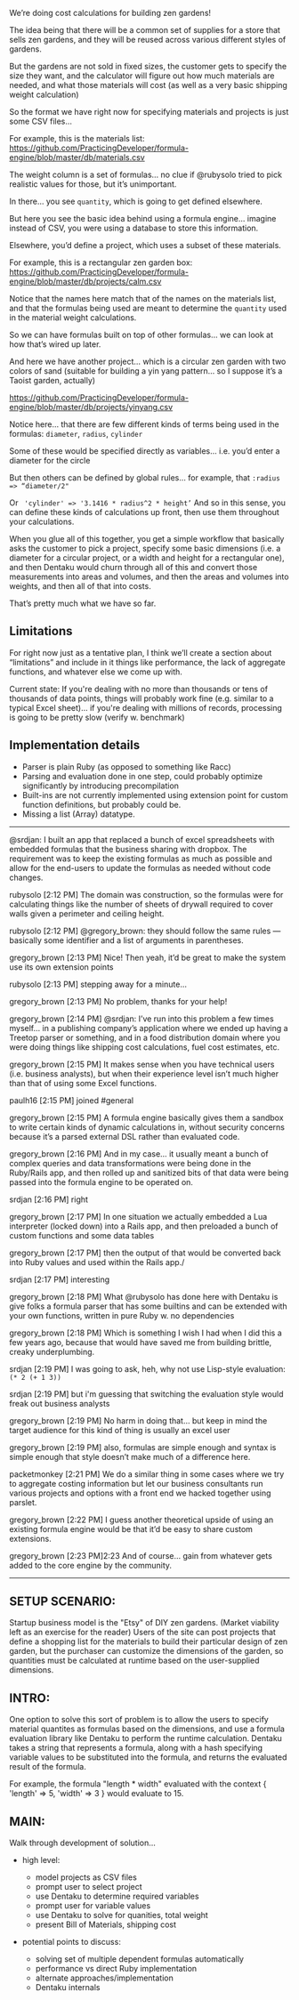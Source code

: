 We’re doing cost calculations for building zen gardens!

The idea being that there will be a common set of supplies for a store that sells zen gardens, and they will be reused across various different styles of gardens.

But the gardens are not sold in fixed sizes, the customer gets to specify the size they want, and the calculator will figure out how much materials are needed, and what those materials will cost (as well as a very basic shipping weight calculation)

So the format we have right now for specifying materials and projects is just some CSV files…

For example, this is the materials list: https://github.com/PracticingDeveloper/formula-engine/blob/master/db/materials.csv

The weight column is a set of formulas… no clue if @rubysolo tried to pick realistic values for those, but it’s unimportant.

In there… you see `quantity`, which is going to get defined elsewhere.

But here you see the basic idea behind using a formula engine… imagine instead of CSV, you were using a database to store this information.

Elsewhere, you’d define a project, which uses a subset of these materials.

For example, this is a rectangular zen garden box: https://github.com/PracticingDeveloper/formula-engine/blob/master/db/projects/calm.csv

Notice that the names here match that of the names on the materials list, and that the formulas being used are meant to determine the `quantity` used in the material weight calculations.

So we can have formulas built on top of other formulas… we can look at how that’s wired up later.

And here we have another project… which is a circular zen garden with two colors of sand (suitable for building a yin yang pattern… so I suppose it’s a Taoist garden, actually)

https://github.com/PracticingDeveloper/formula-engine/blob/master/db/projects/yinyang.csv

Notice here… that there are few different kinds of terms being used in the formulas: `diameter`, `radius`, `cylinder`

Some of these would be specified directly as variables… i.e. you’d enter a diameter for the circle

But then others can be defined by global rules… for example, that `:radius => “diameter/2"`

Or ` 'cylinder' => '3.1416 * radius^2 * height’`
And so in this sense, you can define these kinds of calculations up front, then use them throughout your calculations.

When you glue all of this together, you get a simple workflow that basically asks the customer to pick a project, specify some basic dimensions (i.e. a diameter for a circular project, or a width and height for a rectangular one), and then Dentaku would churn through all of this and convert those measurements into areas and volumes, and then the areas and volumes into weights, and then all of that into costs.

That’s pretty much what we have so far.

## Limitations

 For right now just as a tentative plan, I think we’ll create a section about “limitations” and include in it things like performance, the lack of aggregate functions, and whatever else we come up with.
 
 Current state: If you're dealing with no more than thousands or tens of thousands of data points, things will probably work fine (e.g. similar to a typical Excel sheet)... if you're dealing with millions of records, processing
 is going to be pretty slow (verify w. benchmark)
 
 ## Implementation details
 
 - Parser is plain Ruby (as opposed to something like Racc)
 - Parsing and evaluation done in one step, could probably optimize significantly by introducing precompilation
 - Built-ins are not currently implemented using extension point for custom function definitions, but probably could be.
 - Missing a list (Array) datatype.


--------------------------------------------------

@srdjan: I built an app that replaced a bunch of excel spreadsheets with embedded formulas that the business sharing with dropbox.  The requirement was to keep the existing formulas as much as possible and allow for the end-users to update the formulas as needed without code changes.

rubysolo [2:12 PM]
The domain was construction, so the formulas were for calculating things like the number of sheets of drywall required to cover walls given a perimeter and ceiling height.

rubysolo [2:12 PM]
@gregory_brown: they should follow the same rules — basically some identifier and a list of arguments in parentheses.

gregory_brown [2:13 PM] 
Nice! Then yeah, it’d be great to make the system use its own extension points

rubysolo [2:13 PM] 
stepping away for a minute...

gregory_brown [2:13 PM] 
No problem, thanks for your help!

gregory_brown [2:14 PM]
@srdjan: I’ve run into this problem a few times myself… in a publishing company’s application where we ended up having a Treetop parser or something, and in a food distribution domain where you were doing things like shipping cost calculations, fuel cost estimates, etc.

gregory_brown [2:15 PM]
It makes sense when you have technical users (i.e. business analysts), but when their experience level isn’t much higher than that of using some Excel functions.

paulh16 [2:15 PM] 
joined #general

gregory_brown [2:15 PM] 
A formula engine basically gives them a sandbox to write certain kinds of dynamic calculations in, without security concerns because it’s a parsed external DSL rather than evaluated code.

gregory_brown [2:16 PM]
And in my case… it usually meant a bunch of complex queries and data transformations were being done in the Ruby/Rails app, and then rolled up and sanitized bits of that data were being passed into the formula engine to be operated on.

srdjan [2:16 PM] 
right

gregory_brown [2:17 PM] 
In one situation we actually embedded a Lua interpreter (locked down) into a Rails app, and then preloaded a bunch of custom functions and some data tables

gregory_brown [2:17 PM]
then the output of that would be converted back into Ruby values and used within the Rails app./

srdjan [2:17 PM] 
interesting

gregory_brown [2:18 PM] 
What @rubysolo has done here with Dentaku is give folks a formula parser that has some builtins and can be extended with your own functions, written in pure Ruby w. no dependencies

gregory_brown [2:18 PM]
Which is something I wish I had when I did this a few years ago, because that would have saved me from building brittle, creaky underplumbing.

srdjan [2:19 PM] 
I was going to ask, heh, why not use Lisp-style evaluation: `(* 2 (+ 1 3))`

srdjan [2:19 PM]
but i'm guessing that switching the evaluation style would freak out business analysts

gregory_brown [2:19 PM] 
No harm in doing that… but keep in mind the target audience for this kind of thing is usually an excel user

gregory_brown [2:19 PM]
also, formulas are simple enough and syntax is simple enough that style doesn’t make much of a difference here.

packetmonkey [2:21 PM] 
We do a similar thing in some cases where we try to aggregate costing information but let our business consultants run various projects and options with a front end we hacked together using parslet.

gregory_brown [2:22 PM] 
I guess another theoretical upside of using an existing formula engine would be that it’d be easy to share custom extensions.

gregory_brown [2:23 PM]2:23
And of course… gain from whatever gets added to the core engine by the community.

---------------------------------------------------

## SETUP SCENARIO:
Startup business model is the "Etsy" of DIY zen gardens. (Market viability left
as an exercise for the reader) Users of the site can post projects that define a
shopping list for the materials to build their particular design of zen garden,
but the purchaser can customize the dimensions of the garden, so quantities must be calculated at runtime based on the user-supplied dimensions.

## INTRO:
One option to solve this sort of problem is to allow the users to specify
material quantites as formulas based on the dimensions, and use a formula
evaluation library like Dentaku to perform the runtime calculation. Dentaku
takes a string that represents a formula, along with a hash specifying variable
values to be substituted into the formula, and returns the evaluated result of
the formula.

For example, the formula "length * width" evaluated with the context
{ 'length' => 5, 'width' => 3 } would evaluate to 15.

## MAIN:
Walk through development of solution...
  - high level:
    - model projects as CSV files
    - prompt user to select project
    - use Dentaku to determine required variables
    - prompt user for variable values
    - use Dentaku to solve for quanities, total weight
    - present Bill of Materials, shipping cost

  - potential points to discuss:
    - solving set of multiple dependent formulas automatically
    - performance vs direct Ruby implementation
    - alternate approaches/implementation
    - Dentaku internals

